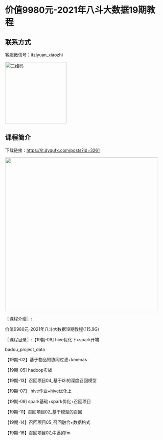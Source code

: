 # 价值9980元-2021年八斗大数据19期教程

## 联系方式

客服微信号：itziyuan_xiaozhi

<img src="https://ziyuanyun.oss-cn-guangzhou.aliyuncs.com/common/20240614073449/666b82192834a.jpg" width="200" height="200" alt="二维码">

## 课程简介

下载链接：https://it.dyqufx.com/posts?id=3261

<img src="https://ziyuanyun.oss-cn-guangzhou.aliyuncs.com/yun/20240515185105/66449399a1b3d.jpg" width="500" alt="">

  〖课程介绍〗:

 价值9980元-2021年八斗大数据19期教程(115.9G)

 〖课程目录〗:【19期-08] hive优化下+spark开端

 badou_project_data

 【19期-02】基于物品的协同过滤+kmenas

 【19期-05] hadoop实战

 【19期-13】召回项目04_基于i2i的深度召回模型

 【19期-07】 hive作业+hive优化上

 【19期-09] spark基础+spark优化+召回项目

 【19期-11】召回项目02_基于模型的召回

 【19期-14】召回项目05_召回融合+数据格式

 【19期-16】召回项目07_牛逼的fm

  